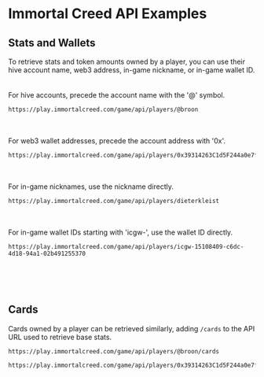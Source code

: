 # Immortal Creed API Examples

## Stats and Wallets
To retrieve stats and token amounts owned by a player, you can use their hive account name, web3 address, in-game nickname, or in-game wallet ID.
<br /><br /><br />
For hive accounts, precede the account name with the '@' symbol.
```
https://play.immortalcreed.com/game/api/players/@broon
```
<br /><br />
For web3 wallet addresses, precede the account address with '0x'.
```
https://play.immortalcreed.com/game/api/players/0x39314263C1d5F244a0e7ff2CAbaa01c5b2409be3
```
<br /><br />
For in-game nicknames, use the nickname directly.
```
https://play.immortalcreed.com/game/api/players/dieterkleist
```
<br /><br />
For in-game wallet IDs starting with 'icgw-', use the wallet ID directly.
```
https://play.immortalcreed.com/game/api/players/icgw-15108409-c6dc-4d18-94a1-02b491255370
```
<br /><br /><br />
## Cards
Cards owned by a player can be retrieved similarly, adding `/cards` to the API URL used to retrieve base stats.
```
https://play.immortalcreed.com/game/api/players/@broon/cards
```
```
https://play.immortalcreed.com/game/api/players/0x39314263C1d5F244a0e7ff2CAbaa01c5b2409be3/cards
```
